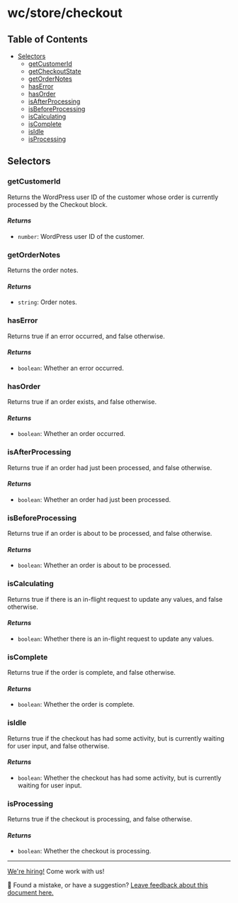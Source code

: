 # wc/store/checkout

## Table of Contents

-   [Selectors](#selectors)
    -   [getCustomerId](#getcustomerid)
    -   [getCheckoutState](#getcheckoutstate)
    -   [getOrderNotes](#getordernotes)
    -   [hasError](#haserror)
    -   [hasOrder](#hasorder)
    -   [isAfterProcessing](#isafterprocessing)
    -   [isBeforeProcessing](#isbeforeprocessing)
    -   [isCalculating](#iscalculating)
    -   [isComplete](#iscomplete)
    -   [isIdle](#isidle)
    -   [isProcessing](#isprocessing)

## Selectors

### getCustomerId

Returns the WordPress user ID of the customer whose order is currently processed by the Checkout block.

#### _Returns_

-   `number`: WordPress user ID of the customer.

### getOrderNotes

Returns the order notes.

#### _Returns_

-   `string`: Order notes.

### hasError

Returns true if an error occurred, and false otherwise.

#### _Returns_

-   `boolean`: Whether an error occurred.

### hasOrder

Returns true if an order exists, and false otherwise.

#### _Returns_

-   `boolean`: Whether an order occurred.

### isAfterProcessing

Returns true if an order had just been processed, and false otherwise.

#### _Returns_

-   `boolean`: Whether an order had just been processed.

### isBeforeProcessing

Returns true if an order is about to be processed, and false otherwise.

#### _Returns_

-   `boolean`: Whether an order is about to be processed.

### isCalculating

Returns true if there is an in-flight request to update any values, and false otherwise.

#### _Returns_

-   `boolean`: Whether there is an in-flight request to update any values.

### isComplete

Returns true if the order is complete, and false otherwise.

#### _Returns_

-   `boolean`: Whether the order is complete.

### isIdle

Returns true if the checkout has had some activity, but is currently waiting for user input, and false otherwise.

#### _Returns_

-   `boolean`: Whether the checkout has had some activity, but is currently waiting for user input.

### isProcessing

Returns true if the checkout is processing, and false otherwise.

#### _Returns_

-   `boolean`: Whether the checkout is processing.

<!-- FEEDBACK -->

---

[We're hiring!](https://woocommerce.com/careers/) Come work with us!

🐞 Found a mistake, or have a suggestion? [Leave feedback about this document here.](https://github.com/woocommerce/woocommerce-blocks/issues/new?assignees=&labels=type%3A+documentation&template=--doc-feedback.md&title=Feedback%20on%20./docs/third-party-developers/extensibility/checkout-payment-methods/checkout-flow-and-events.md)

<!-- /FEEDBACK -->

